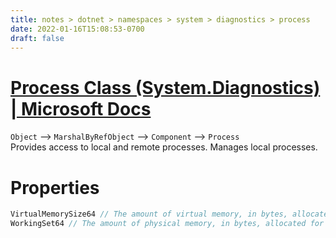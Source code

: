 ```yaml
---
title: notes > dotnet > namespaces > system > diagnostics > process
date: 2022-01-16T15:08:53-0700
draft: false
---
```

# [Process Class (System.Diagnostics) | Microsoft Docs](https://docs.microsoft.com/en-us/dotnet/api/system.diagnostics.process?view=net-6.0)
`Object` –> `MarshalByRefObject` –> `Component` –> `Process`  
Provides access to local and remote processes. Manages local processes.

# Properties
```cs
VirtualMemorySize64 // The amount of virtual memory, in bytes, allocated for the process
WorkingSet64 // The amount of physical memory, in bytes, allocated for the process
```
